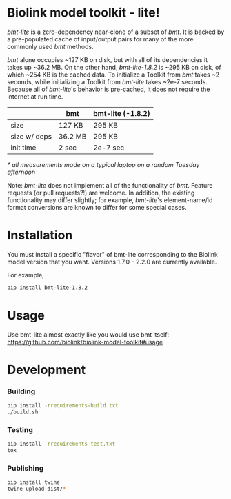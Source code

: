 # Biolink model toolkit - lite!

_bmt-lite_ is a zero-dependency near-clone of a subset of [_bmt_](https://github.com/biolink/biolink-model-toolkit).
It is backed by a pre-populated cache of input/output pairs for many of the more commonly used _bmt_ methods.

_bmt_ alone occupies ~127 KB on disk, but with all of its dependencies it takes up ~36.2 MB. On the other hand, _bmt-lite-1.8.2_ is ~295 KB on disk, of which ~254 KB is the cached data. To initialize a Toolkit from _bmt_ takes ~2 seconds, while initializing a Toolkit from _bmt-lite_ takes ~2e-7 seconds. Because all of _bmt-lite_'s behavior is pre-cached, it does not require the internet at run time.

|   | bmt | bmt-lite (-1.8.2) |
|---|---|---|
| size | 127 KB | 295 KB |
| size w/ deps | 36.2 MB | 295 KB |
| init time | 2 sec | 2e-7 sec |

_* all measurements made on a typical laptop on a random Tuesday afternoon_

Note: _bmt-lite_ does not implement all of the functionality of _bmt_. Feature requests (or pull requests?!) are welcome. In addition, the existing functionality may differ slightly; for example, _bmt-lite_'s element-name/id format conversions are known to differ for some special cases.

# Installation

You must install a specific "flavor" of bmt-lite corresponding to the Biolink model version that you want.
Versions 1.7.0 - 2.2.0 are currently available.

For example,
```bash
pip install bmt-lite-1.8.2
```

# Usage

Use bmt-lite almost exactly like you would use bmt itself: https://github.com/biolink/biolink-model-toolkit#usage

# Development

### Building

```bash
pip install -rrequirements-build.txt
./build.sh
```

### Testing

```bash
pip install -rrequirements-test.txt
tox
```

### Publishing

```bash
pip install twine
twine upload dist/*
```
